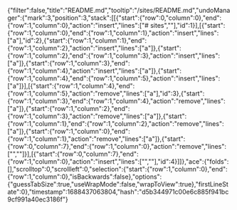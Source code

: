 {"filter":false,"title":"README.md","tooltip":"/sites/README.md","undoManager":{"mark":3,"position":3,"stack":[[{"start":{"row":0,"column":0},"end":{"row":1,"column":0},"action":"insert","lines":["# sites",""],"id":1}],[{"start":{"row":1,"column":0},"end":{"row":1,"column":1},"action":"insert","lines":["a"],"id":2},{"start":{"row":1,"column":1},"end":{"row":1,"column":2},"action":"insert","lines":["a"]},{"start":{"row":1,"column":2},"end":{"row":1,"column":3},"action":"insert","lines":["a"]},{"start":{"row":1,"column":3},"end":{"row":1,"column":4},"action":"insert","lines":["a"]},{"start":{"row":1,"column":4},"end":{"row":1,"column":5},"action":"insert","lines":["a"]}],[{"start":{"row":1,"column":4},"end":{"row":1,"column":5},"action":"remove","lines":["a"],"id":3},{"start":{"row":1,"column":3},"end":{"row":1,"column":4},"action":"remove","lines":["a"]},{"start":{"row":1,"column":2},"end":{"row":1,"column":3},"action":"remove","lines":["a"]},{"start":{"row":1,"column":1},"end":{"row":1,"column":2},"action":"remove","lines":["a"]},{"start":{"row":1,"column":0},"end":{"row":1,"column":1},"action":"remove","lines":["a"]},{"start":{"row":0,"column":7},"end":{"row":1,"column":0},"action":"remove","lines":["",""]}],[{"start":{"row":0,"column":7},"end":{"row":1,"column":0},"action":"insert","lines":["",""],"id":4}]]},"ace":{"folds":[],"scrolltop":0,"scrollleft":0,"selection":{"start":{"row":1,"column":0},"end":{"row":1,"column":0},"isBackwards":false},"options":{"guessTabSize":true,"useWrapMode":false,"wrapToView":true},"firstLineState":0},"timestamp":1688437063804,"hash":"d5b344971c00e6c885f941bc9cf991a40ec3186f"}
